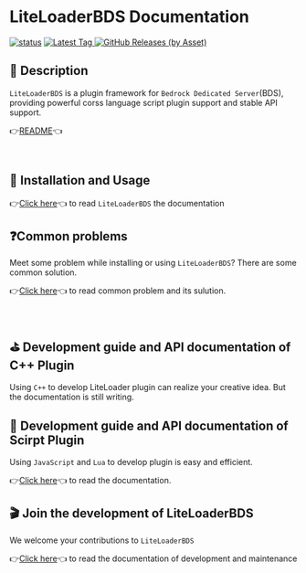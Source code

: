 # LiteLoaderBDS Documentation

[![status](https://img.shields.io/github/workflow/status/LiteLDev/LiteLoader/Build%20LiteLoader?style=for-the-badge)](https://github.com/LiteLDev/LiteLoader/actions)
[
![Latest Tag](https://img.shields.io/github/v/tag/LiteLDev/LiteLoader?label=LATEST%20TAG&style=for-the-badge)
![GitHub Releases (by Asset)](https://img.shields.io/github/downloads/LiteLDev/LiteLoader/latest/total?style=for-the-badge)
](https://github.com/LiteLDev/LiteLoader/releases/latest)

## 🎨 Description
`LiteLoaderBDS` is a plugin framework for `Bedrock Dedicated Server`(BDS), providing powerful corss language script plugin support and stable API support.

👉[README](https://github.com/LiteLDev/LiteLoaderBDS)👈

<br>

## 🔨 Installation and Usage

👉[Click here](/en_US/Usage/)👈 to read `LiteLoaderBDS` the documentation
<br>

## ❓Common problems

Meet some problem while installing or using `LiteLoaderBDS`? There are some common solution.

👉[Click here](/en_US/QA/)👈 to read common problem and its sulution.

<br>

## ⛳ Development guide and API documentation of C++ Plugin

Using `C++` to develop LiteLoader plugin can realize your creative idea.
But the documentation is still writing.
<br>

## 🎯 Development guide and API documentation of Scirpt Plugin

Using `JavaScript` and `Lua` to develop plugin is easy and efficient.

👉[Click here](/en_US/Development/)👈 to read the documentation.
<br>

## 🎬 Join the development of LiteLoaderBDS

We welcome your contributions to `LiteLoaderBDS`

👉[Click here](/en_US/Maintenance/)👈 to read the documentation of development and maintenance